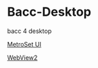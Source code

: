 # Bacc-Desktop
bacc 4 desktop

[MetroSet UI](https://github.com/N-a-r-w-i-n/MetroSet-UI)

[WebView2](https://www.nuget.org/packages/Microsoft.Web.WebView2/1.0.864.35)
